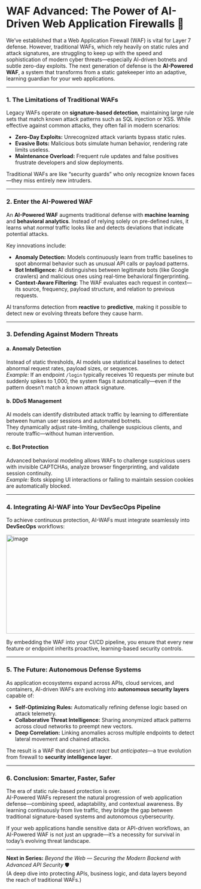 # WAF Advanced: The Power of AI-Driven Web Application Firewalls 🤖

We’ve established that a Web Application Firewall (WAF) is vital for Layer 7 defense. However, traditional WAFs, which rely heavily on static rules and attack signatures, are struggling to keep up with the speed and sophistication of modern cyber threats—especially AI-driven botnets and subtle zero-day exploits. The next generation of defense is the **AI-Powered WAF**, a system that transforms from a static gatekeeper into an adaptive, learning guardian for your web applications.

---

### 1. The Limitations of Traditional WAFs

Legacy WAFs operate on **signature-based detection**, maintaining large rule sets that match known attack patterns such as SQL injection or XSS. While effective against common attacks, they often fail in modern scenarios:

* **Zero-Day Exploits:** Unrecognized attack variants bypass static rules.
* **Evasive Bots:** Malicious bots simulate human behavior, rendering rate limits useless.
* **Maintenance Overload:** Frequent rule updates and false positives frustrate developers and slow deployments.

Traditional WAFs are like “security guards” who only recognize known faces—they miss entirely new intruders.

---

### 2. Enter the AI-Powered WAF

An **AI-Powered WAF** augments traditional defense with **machine learning** and **behavioral analytics**. Instead of relying solely on pre-defined rules, it learns what *normal* traffic looks like and detects deviations that indicate potential attacks.

Key innovations include:

* **Anomaly Detection:** Models continuously learn from traffic baselines to spot abnormal behavior such as unusual API calls or payload patterns.
* **Bot Intelligence:** AI distinguishes between legitimate bots (like Google crawlers) and malicious ones using real-time behavioral fingerprinting.
* **Context-Aware Filtering:** The WAF evaluates each request in context—its source, frequency, payload structure, and relation to previous requests.

AI transforms detection from **reactive** to **predictive**, making it possible to detect new or evolving threats before they cause harm.

---

### 3. Defending Against Modern Threats

#### **a. Anomaly Detection**
Instead of static thresholds, AI models use statistical baselines to detect abnormal request rates, payload sizes, or sequences.  
*Example:* If an endpoint `/login` typically receives 10 requests per minute but suddenly spikes to 1,000, the system flags it automatically—even if the pattern doesn’t match a known attack signature.

#### **b. DDoS Management**
AI models can identify distributed attack traffic by learning to differentiate between human user sessions and automated botnets.  
They dynamically adjust rate-limiting, challenge suspicious clients, and reroute traffic—without human intervention.

#### **c. Bot Protection**
Advanced behavioral modeling allows WAFs to challenge suspicious users with invisible CAPTCHAs, analyze browser fingerprinting, and validate session continuity.  
*Example:* Bots skipping UI interactions or failing to maintain session cookies are automatically blocked.

---

### 4. Integrating AI-WAF into Your DevSecOps Pipeline

To achieve continuous protection, AI-WAFs must integrate seamlessly into **DevSecOps** workflows:

<img width="1316" height="264" alt="image" src="https://github.com/user-attachments/assets/359568db-e68f-40cd-9ff7-18039c341f32" />

By embedding the WAF into your CI/CD pipeline, you ensure that every new feature or endpoint inherits proactive, learning-based security controls.

---

### 5. The Future: Autonomous Defense Systems

As application ecosystems expand across APIs, cloud services, and containers, AI-driven WAFs are evolving into **autonomous security layers** capable of:

* **Self-Optimizing Rules:** Automatically refining defense logic based on attack telemetry.
* **Collaborative Threat Intelligence:** Sharing anonymized attack patterns across cloud networks to preempt new vectors.
* **Deep Correlation:** Linking anomalies across multiple endpoints to detect lateral movement and chained attacks.

The result is a WAF that doesn’t just *react* but *anticipates*—a true evolution from firewall to **security intelligence layer**.

---

### 6. Conclusion: Smarter, Faster, Safer

The era of static rule-based protection is over.  
AI-Powered WAFs represent the natural progression of web application defense—combining speed, adaptability, and contextual awareness. By learning continuously from live traffic, they bridge the gap between traditional signature-based systems and autonomous cybersecurity.

If your web applications handle sensitive data or API-driven workflows, an AI-Powered WAF is not just an upgrade—it’s a necessity for survival in today’s evolving threat landscape.

---

**Next in Series:** *Beyond the Web — Securing the Modern Backend with Advanced API Security* 🛡️  
(A deep dive into protecting APIs, business logic, and data layers beyond the reach of traditional WAFs.)

